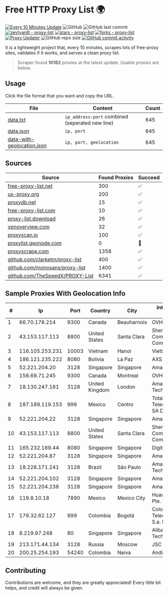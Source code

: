 
# Free HTTP Proxy List 🌍

[![Every 10 Minutes Update](https://github.com/mertguvencli/http-proxy-list/actions/workflows/main.yml/badge.svg?branch=main)](https://github.com/mertguvencli/http-proxy-list/actions/workflows/main.yml)
![GitHub](https://img.shields.io/github/license/mertguvencli/http-proxy-list)
![GitHub last commit](https://img.shields.io/github/last-commit/mertguvencli/http-proxy-list)
[![zevtyardt - proxy-list](https://img.shields.io/static/v1?label=zevtyardt&message=proxy-list&color=blue&logo=github)](https://github.com/zevtyardt/proxy-list "Go to GitHub repo")
[![stars - proxy-list](https://img.shields.io/github/stars/zevtyardt/proxy-list?style=social)](https://github.com/zevtyardt/proxy-list)
[![forks - proxy-list](https://img.shields.io/github/forks/zevtyardt/proxy-list?style=social)](https://github.com/zevtyardt/proxy-list)
[![Proxy Updater](https://github.com/zevtyardt/proxy-list/workflows/Proxy%20Updater/badge.svg)](https://github.com/zevtyardt/proxy-list/actions?query=workflow:"Proxy+Updater")
![GitHub repo size](https://img.shields.io/github/repo-size/zevtyardt/proxy-list)
[![GitHub commit activity](https://img.shields.io/github/commit-activity/m/zevtyardt/proxy-list?logo=commits)](https://github.com/zevtyardt/proxy-list/commits/main)

It is a lightweight project that, every 10 minutes, scrapes lots of free-proxy sites, validates if it works, and serves a clean proxy list.

> Scraper found **10182** proxies at the latest update. Usable proxies are below.

## Usage

Click the file format that you want and copy the URL.

|File|Content|Count|
|----|-------|-----|
|[data.txt](https://raw.githubusercontent.com/mertguvencli/http-proxy-list/main/proxy-list/data.txt)|`ip_address:port` combined (seperated new line)|645|
|[data.json](https://raw.githubusercontent.com/mertguvencli/http-proxy-list/main/proxy-list/data.json)|`ip, port`|645|
|[data-with-geolocation.json](https://raw.githubusercontent.com/mertguvencli/http-proxy-list/main/proxy-list/data-with-geolocation.json)|`ip, port, geolocation`|645|

## Sources

|Source|Found Proxies|Succeed|
|------|-------------|-------|
|[free-proxy-list.net](https://free-proxy-list.net)|300|✅|
|[us-proxy.org](https://www.us-proxy.org)|200|✅|
|[proxydb.net](http://proxydb.net)|15|✅|
|[free-proxy-list.com](https://free-proxy-list.com/?page=&port=&type%5B%5D=http&type%5B%5D=https&up_time=0&search=Search)|10|✅|
|[proxy-list.download](https://www.proxy-list.download/HTTP)|26|✅|
|[vpnoverview.com](https://vpnoverview.com/privacy/anonymous-browsing/free-proxy-servers)|32|✅|
|[proxyscan.io](https://www.proxyscan.io)|100|✅|
|[proxylist.geonode.com](https://proxylist.geonode.com/api/proxy-list?limit=300&page=1&sort_by=lastChecked&sort_type=desc&protocols=http,https)|0|🚫|
|[proxyscrape.com](https://api.proxyscrape.com/v2/?request=displayproxies&protocol=http&timeout=10000&country=all&ssl=all&anonymity=all)|1358|✅|
|[github.com/clarketm/proxy-list](https://raw.githubusercontent.com/clarketm/proxy-list/master/proxy-list-raw.txt)|400|✅|
|[github.com/monosans/proxy-list](https://raw.githubusercontent.com/monosans/proxy-list/main/proxies/http.txt)|1400|✅|
|[github.com/TheSpeedX/PROXY-List](https://raw.githubusercontent.com/TheSpeedX/PROXY-List/master/http.txt)|6341|✅|


## Sample Proxies With Geolocation Info

|#|Ip|Port|Country|City|Internet Service Provider|
|-|--|----|-------|----|-------------------------|
|1|66.70.178.214|9300|Canada|Beauharnois|OVH SAS|
|2|43.153.117.113|8800|United States|Santa Clara|Shenzhen Tencent Computer Systems Company Limited|
|3|116.105.253.231|10003|Vietnam|Hanoi|Viettel Corporation|
|4|186.121.235.222|8080|Bolivia|La Paz|AXS Bolivia S. A.|
|5|52.221.204.20|3128|Singapore|Singapore|Amazon.com, Inc.|
|6|158.69.71.245|9300|Canada|Montreal|OVH SAS|
|7|18.130.247.181|3128|United Kingdom|London|Amazon Technologies Inc.|
|8|187.189.119.153|999|Mexico|Centro|Total Play Telecomunicaciones SA De CV|
|9|52.221.204.22|3128|Singapore|Singapore|Amazon.com, Inc.|
|10|43.153.117.113|8800|United States|Santa Clara|Shenzhen Tencent Computer Systems Company Limited|
|11|165.232.169.44|8080|Singapore|Singapore|DigitalOcean, LLC|
|12|52.221.204.87|3128|Singapore|Singapore|Amazon.com, Inc.|
|13|18.228.171.241|3128|Brazil|São Paulo|Amazon Technologies Inc.|
|14|52.221.204.102|3128|Singapore|Singapore|Amazon.com, Inc.|
|15|52.221.204.238|3128|Singapore|Singapore|Amazon.com, Inc.|
|16|119.8.10.18|7890|Mexico|Mexico City|Huawei International Pte. LTD|
|17|179.32.62.127|999|Colombia|Bogotá|Colombia Telecomunicaciones S.a. ESP|
|18|8.219.97.248|80|Singapore|Singapore|Alibaba (US) Technology Co., Ltd.|
|19|213.171.44.134|3128|Russia|Moscow|JSC Comcor|
|20|200.25.254.193|54240|Colombia|Neiva|Andinet ON Line|



## Contributing

Contributions are welcome, and they are greatly appreciated! Every
little bit helps, and credit will always be given.

